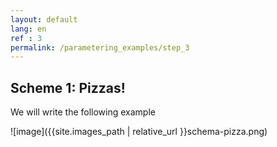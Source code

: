 ```yaml
---
layout: default
lang: en
ref : 3
permalink: /parametering_examples/step_3
---
```

## Scheme 1: Pizzas!

We will write the following example

![image]({{site.images_path | relative_url }}schema-pizza.png)
